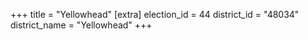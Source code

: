 +++
title = "Yellowhead"
[extra]
election_id = 44
district_id = "48034"
district_name = "Yellowhead"
+++

